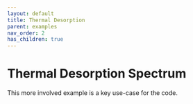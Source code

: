 ```yaml
---
layout: default
title: Thermal Desorption
parent: examples
nav_order: 2
has_children: true
---
```

# Thermal Desorption Spectrum

This more involved example is a key use-case for the code.
